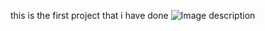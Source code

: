 this is the first project that i have done
![Image description](https://www.google.com/url?sa=i&url=https%3A%2F%2Fwww.holbertonschool.com%2F&psig=AOvVaw2hgKogbksAGq44wDDuFcHa&ust=1708083809569000&source=images&cd=vfe&opi=89978449&ved=0CBMQjRxqFwoTCLiF8ZeirYQDFQAAAAAdAAAAABAE)
